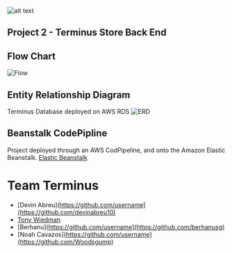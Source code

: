 ![alt text](http://terminus-front.s3-website-us-east-1.amazonaws.com/assets/images/logo.png)
## Project 2 - Terminus Store Back End

## Flow Chart
![Flow](https://i.ibb.co/GFnq16Q/image-4.png)

## Entity Relationship Diagram
Terminus Database deployed on AWS RDS
![ERD](https://i.ibb.co/cNPFWBQ/ERD.png)

## Beanstalk CodePipline
Project deployed through an AWS CodPipeline, and onto the Amazon Elastic Beanstalk.
[Elastic Beanstalk](http://p2terminusoms-env.eba-fcyktpid.us-east-1.elasticbeanstalk.com/)

# Team Terminus
* [Devin Abreu](https://github.com/username](https://github.com/devinabreu10)
* [Tony Wiedman](https://github.com/tonywied17)
* [Berhanu](https://github.com/username](https://github.com/berhanusg)
* [Noah Cavazos](https://github.com/username](https://github.com/Woodsgump)

